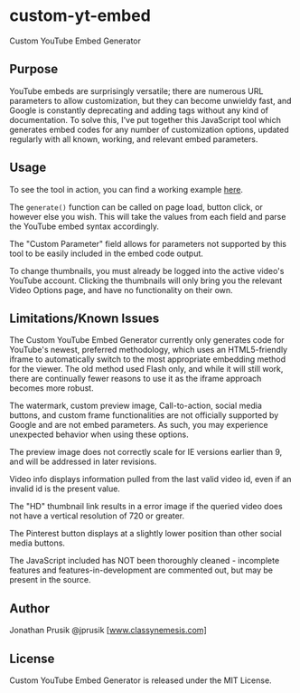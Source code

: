 custom-yt-embed
===============
Custom YouTube Embed Generator

Purpose
-------
YouTube embeds are surprisingly versatile; there are numerous URL parameters to allow customization, but they can become unwieldy fast, and Google is constantly deprecating and adding tags without any kind of documentation. To solve this, I've put together this JavaScript tool which generates embed codes for any number of customization options, updated regularly with all known, working, and relevant embed parameters.

Usage
-----
To see the tool in action, you can find a working example [here](http://jprusik.github.com/custom-yt-embed/index.html).

The `generate()` function can be called on page load, button click, or however else you wish. This will take the values from each field and parse the YouTube embed syntax accordingly.

The "Custom Parameter" field allows for parameters not supported by this tool to be easily included in the embed code output.

To change thumbnails, you must already be logged into the active video's YouTube account. Clicking the thumbnails will only bring you the relevant Video Options page, and have no functionality on their own.

Limitations/Known Issues
-----------
The Custom YouTube Embed Generator currently only generates code for YouTube's newest, preferred methodology, which uses an HTML5-friendly iframe to automatically switch to the most appropriate embedding method for the viewer. The old method used Flash only, and while it will still work, there are continually fewer reasons to use it as the iframe approach becomes more robust.

The watermark, custom preview image, Call-to-action, social media buttons, and custom frame functionalities are not officially supported by Google and are not embed parameters. As such, you may experience unexpected behavior when using these options.

The preview image does not correctly scale for IE versions earlier than 9, and will be addressed in later revisions.

Video info displays information pulled from the last valid video id, even if an invalid id is the present value.

The "HD" thumbnail link results in a error image if the queried video does not have a vertical resolution of 720 or greater.

The Pinterest button displays at a slightly lower position than other social media buttons.

The JavaScript included has NOT been thoroughly cleaned - incomplete features and features-in-development are commented out, but may be present in the source.

Author
-------
Jonathan Prusik @jprusik [www.classynemesis.com]

License
-------
Custom YouTube Embed Generator is released under the MIT License.
